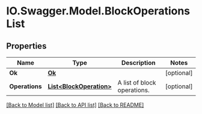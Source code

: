 # IO.Swagger.Model.BlockOperationsList
## Properties

Name | Type | Description | Notes
------------ | ------------- | ------------- | -------------
**Ok** | [**Ok**](Ok.md) |  | [optional] 
**Operations** | [**List&lt;BlockOperation&gt;**](BlockOperation.md) | A list of block operations. | [optional] 

[[Back to Model list]](../README.md#documentation-for-models) [[Back to API list]](../README.md#documentation-for-api-endpoints) [[Back to README]](../README.md)

